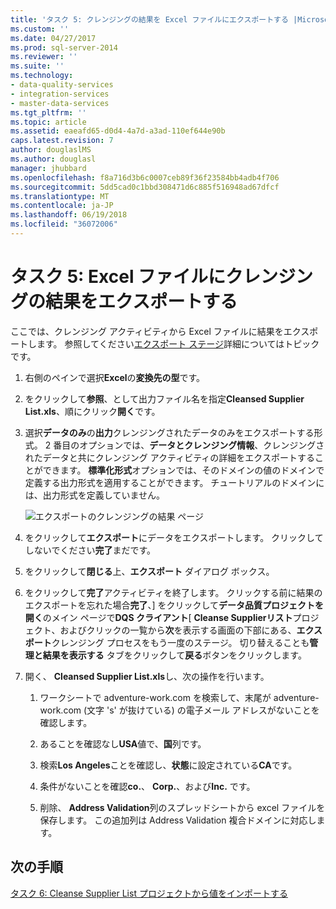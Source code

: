 ```yaml
---
title: 'タスク 5: クレンジングの結果を Excel ファイルにエクスポートする |Microsoft ドキュメント'
ms.custom: ''
ms.date: 04/27/2017
ms.prod: sql-server-2014
ms.reviewer: ''
ms.suite: ''
ms.technology:
- data-quality-services
- integration-services
- master-data-services
ms.tgt_pltfrm: ''
ms.topic: article
ms.assetid: eaeafd65-d0d4-4a7d-a3ad-110ef644e90b
caps.latest.revision: 7
author: douglaslMS
ms.author: douglasl
manager: jhubbard
ms.openlocfilehash: f8a716d3b6c0007ceb89f36f23584bb4adb4f706
ms.sourcegitcommit: 5dd5cad0c1bbd308471d6c885f516948ad67dfcf
ms.translationtype: MT
ms.contentlocale: ja-JP
ms.lasthandoff: 06/19/2018
ms.locfileid: "36072006"
---
```

# <a name="task-5-exporting-cleansing-results-to-an-excel-file"></a>タスク 5: Excel ファイルにクレンジングの結果をエクスポートする
  ここでは、クレンジング アクティビティから Excel ファイルに結果をエクスポートします。 参照してください[エクスポート ステージ](http://msdn.microsoft.com/library/hh213061.aspx#Export)詳細についてはトピックです。  
  
1.  右側のペインで選択**Excel**の**変換先の型**です。  
  
2.  をクリックして**参照**、として出力ファイル名を指定**Cleansed Supplier List.xls**、順にクリック**開く**です。  
  
3.  選択**データのみ**の**出力**クレンジングされたデータのみをエクスポートする形式。 2 番目のオプションでは、**データとクレンジング情報**、クレンジングされたデータと共にクレンジング アクティビティの詳細をエクスポートすることができます。 **標準化形式**オプションでは、そのドメインの値のドメインで定義する出力形式を適用することができます。 チュートリアルのドメインには、出力形式を定義していません。  
  
     ![エクスポートのクレンジングの結果 ページ](../../2014/tutorials/media/et-exportingcleansingresultstoanexcelfile.jpg "エクスポート クレンジングの結果 ページ")  
  
4.  をクリックして**エクスポート**にデータをエクスポートします。 クリックしてしないでください**完了**まだです。  
  
5.  をクリックして**閉じる**上、**エクスポート** ダイアログ ボックス。  
  
6.  をクリックして**完了**アクティビティを終了します。 クリックする前に結果のエクスポートを忘れた場合**完了**、] をクリックして**データ品質プロジェクトを開く**のメイン ページで**DQS クライアント**[ **Cleanse Supplierリスト**プロジェクト、およびクリックの一覧から**次**を表示する画面の下部にある、**エクスポート**クレンジング プロセスをもう一度のステージ。 切り替えることも**管理と結果を表示する** タブをクリックして**戻る**ボタンをクリックします。  
  
7.  開く、 **Cleansed Supplier List.xls**し、次の操作を行います。  
  
    1.  ワークシートで adventure-work.com を検索して、末尾が adventure-work.com (文字 's' が抜けている) の電子メール アドレスがないことを確認します。  
  
    2.  あることを確認なし**USA**値で、**国**列です。  
  
    3.  検索**Los Angeles**ことを確認し、**状態**に設定されている**CA**です。  
  
    4.  条件がないことを確認**co.**、 **Corp.**、および**Inc.** です。  
  
    5.  削除、 **Address Validation**列のスプレッドシートから excel ファイルを保存します。 この追加列は Address Validation 複合ドメインに対応します。  
  
## <a name="next-step"></a>次の手順  
 [タスク 6: Cleanse Supplier List プロジェクトから値をインポートする](../../2014/tutorials/task-6-importing-values-from-the-cleanse-supplier-list-project.md)  
  
  